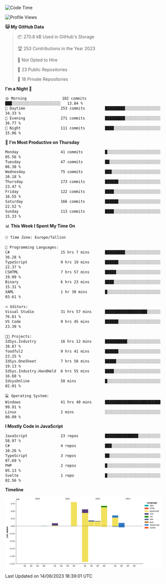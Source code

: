 <!--START_SECTION:waka-->
![Code Time](http://img.shields.io/badge/Code%20Time-211%20hrs%2054%20mins-blue)

![Profile Views](http://img.shields.io/badge/Profile%20Views-0-blue)

**🐱 My GitHub Data** 

> 📦 270.8 kB Used in GitHub's Storage 
 > 
> 🏆 253 Contributions in the Year 2023
 > 
> 🚫 Not Opted to Hire
 > 
> 📜 23 Public Repositories 
 > 
> 🔑 18 Private Repositories 
 > 
**I'm a Night 🦉** 

```text
🌞 Morning                102 commits         ███░░░░░░░░░░░░░░░░░░░░░░   13.84 % 
🌆 Daytime                253 commits         █████████░░░░░░░░░░░░░░░░   34.33 % 
🌃 Evening                271 commits         █████████░░░░░░░░░░░░░░░░   36.77 % 
🌙 Night                  111 commits         ████░░░░░░░░░░░░░░░░░░░░░   15.06 % 
```
📅 **I'm Most Productive on Thursday** 

```text
Monday                   41 commits          █░░░░░░░░░░░░░░░░░░░░░░░░   05.56 % 
Tuesday                  47 commits          ██░░░░░░░░░░░░░░░░░░░░░░░   06.38 % 
Wednesday                75 commits          ███░░░░░░░░░░░░░░░░░░░░░░   10.18 % 
Thursday                 173 commits         ██████░░░░░░░░░░░░░░░░░░░   23.47 % 
Friday                   122 commits         ████░░░░░░░░░░░░░░░░░░░░░   16.55 % 
Saturday                 166 commits         ██████░░░░░░░░░░░░░░░░░░░   22.52 % 
Sunday                   113 commits         ████░░░░░░░░░░░░░░░░░░░░░   15.33 % 
```


📊 **This Week I Spent My Time On** 

```text
🕑︎ Time Zone: Europe/Tallinn

💬 Programming Languages: 
C#                       15 hrs 7 mins       █████████░░░░░░░░░░░░░░░░   36.28 % 
TypeScript               9 hrs 19 mins       ██████░░░░░░░░░░░░░░░░░░░   22.37 % 
CSHTML                   7 hrs 57 mins       █████░░░░░░░░░░░░░░░░░░░░   19.09 % 
Binary                   6 hrs 23 mins       ████░░░░░░░░░░░░░░░░░░░░░   15.31 % 
XAML                     1 hr 30 mins        █░░░░░░░░░░░░░░░░░░░░░░░░   03.61 % 

🔥 Editors: 
Visual Studio            31 hrs 57 mins      ███████████████████░░░░░░   76.61 % 
VS Code                  9 hrs 45 mins       ██████░░░░░░░░░░░░░░░░░░░   23.39 % 

🐱‍💻 Projects: 
IdSys.Industry           16 hrs 12 mins      ██████████░░░░░░░░░░░░░░░   38.87 % 
foodful2                 9 hrs 41 mins       ██████░░░░░░░░░░░░░░░░░░░   23.25 % 
IdSys.OneSheet           7 hrs 58 mins       █████░░░░░░░░░░░░░░░░░░░░   19.13 % 
IdSys.Industry.HandHeld  6 hrs 55 mins       ████░░░░░░░░░░░░░░░░░░░░░   16.60 % 
IdsysOnline              50 mins             █░░░░░░░░░░░░░░░░░░░░░░░░   02.01 % 

💻 Operating System: 
Windows                  41 hrs 40 mins      █████████████████████████   99.91 % 
Linux                    2 mins              ░░░░░░░░░░░░░░░░░░░░░░░░░   00.09 % 
```

**I Mostly Code in JavaScript** 

```text
JavaScript               23 repos            ███████████████░░░░░░░░░░   58.97 % 
C#                       4 repos             ███░░░░░░░░░░░░░░░░░░░░░░   10.26 % 
TypeScript               3 repos             ██░░░░░░░░░░░░░░░░░░░░░░░   07.69 % 
PHP                      2 repos             █░░░░░░░░░░░░░░░░░░░░░░░░   05.13 % 
Svelte                   1 repo              █░░░░░░░░░░░░░░░░░░░░░░░░   02.56 % 
```



**Timeline**

![Lines of Code chart](https://raw.githubusercontent.com/Piilu/Piilu/main/assets/bar_graph.png)


 Last Updated on 14/06/2023 18:39:01 UTC
<!--END_SECTION:waka-->